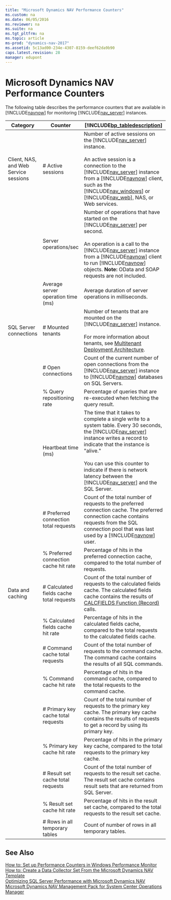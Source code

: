 ```yaml
---
title: "Microsoft Dynamics NAV Performance Counters"
ms.custom: na
ms.date: 06/05/2016
ms.reviewer: na
ms.suite: na
ms.tgt_pltfrm: na
ms.topic: article
ms-prod: "dynamics-nav-2017"
ms.assetid: 5c13ad00-234e-4307-8159-deef62da9b90
caps.latest.revision: 28
manager: edupont
---
```

# Microsoft Dynamics NAV Performance Counters
The following table describes the performance counters that are available in [!INCLUDE[navnow](includes/navnow_md.md)] for monitoring [!INCLUDE[nav_server](includes/nav_server_md.md)] instances.  
  
|Category|Counter|[!INCLUDE[bp_tabledescription](includes/bp_tabledescription_md.md)]|  
|--------------|-------------|---------------------------------------|  
|Client, NAS, and Web Service sessions|\# Active sessions|Number of active sessions on the [!INCLUDE[nav_server](includes/nav_server_md.md)] instance.<br /><br /> An active session is a connection to the [!INCLUDE[nav_server](includes/nav_server_md.md)] instance from a [!INCLUDE[navnow](includes/navnow_md.md)] client, such as the [!INCLUDE[nav_windows](includes/nav_windows_md.md)] or [!INCLUDE[nav_web](includes/nav_web_md.md)], NAS, or Web services.|  
||Server operations/sec|Number of operations that have started on the [!INCLUDE[nav_server](includes/nav_server_md.md)] per second.<br /><br /> An operation is a call to the [!INCLUDE[nav_server](includes/nav_server_md.md)] instance from a [!INCLUDE[navnow](includes/navnow_md.md)] client to run [!INCLUDE[navnow](includes/navnow_md.md)] objects. **Note:**  OData and SOAP requests are not included.|  
||Average server operation time \(ms\)|Average duration of server operations in milliseconds.|  
|SQL Server connections|\# Mounted tenants|Number of tenants that are mounted on the [!INCLUDE[nav_server](includes/nav_server_md.md)] instance.<br /><br /> For more information about tenants, see [Multitenant Deployment Architecture](Multitenant-Deployment-Architecture.md).|  
||\# Open connections|Count of the current number of open connections from the [!INCLUDE[nav_server](includes/nav_server_md.md)] instance to [!INCLUDE[navnow](includes/navnow_md.md)] databases on SQL Servers.|  
||% Query repositioning rate|Percentage of queries that are re-executed when fetching the query result.|  
||Heartbeat time \(ms\)|The time that it takes to complete a single write to a system table. Every 30 seconds, the [!INCLUDE[nav_server](includes/nav_server_md.md)] instance writes a record to indicate that the instance is "alive."<br /><br /> You can use this counter to indicate if there is network latency between the [!INCLUDE[nav_server](includes/nav_server_md.md)] and the SQL Server.|  
||\# Preferred connection total requests|Count of the total number of requests to the preferred connection cache. The preferred connection cache contains requests from the SQL connection pool that was last used by a [!INCLUDE[navnow](includes/navnow_md.md)] user.|  
||% Preferred connection cache hit rate|Percentage of hits in the preferred connection cache, compared to the total number of requests.|  
|Data and caching|\# Calculated fields cache total requests|Count of the total number of requests to the calculated fields cache. The calculated fields cache contains the results of [CALCFIELDS Function \(Record\)](CALCFIELDS-Function--Record-.md) calls.|  
||% Calculated fields cache hit rate|Percentage of hits in the calculated fields cache, compared to the total requests to the calculated fields cache.|  
||\# Command cache total requests|Count of the total number of requests to the command cache. The command cache contains the results of all SQL commands.|  
||% Command cache hit rate|Percentage of hits in the command cache, compared to the total requests to the command cache.|  
||\# Primary key cache total requests|Count of the total number of requests to the primary key cache. The primary key cache contains the results of requests to get a record by using its primary key.|  
||% Primary key cache hit rate|Percentage of hits in the primary key cache, compared to the total requests to the primary key cache.|  
||\# Result set cache total requests|Count of the total number of requests to the result set cache. The result set cache contains result sets that are returned from SQL Server.|  
||% Result set cache hit rate|Percentage of hits in the result set cache, compared to the total requests to the result set cache.|  
||\# Rows in all temporary tables|Count of number of rows in all temporary tables.|  
  
## See Also  
 [How to: Set up Performance Counters in Windows Performance Monitor](How%20to:%20Set%20up%20Performance%20Counters%20in%20Windows%20Performance%20Monitor.md)   
 [How to: Create a Data Collector Set From the Microsoft Dynamics NAV Template](How%20to:%20Create%20a%20Data%20Collector%20Set%20From%20the%20Microsoft%20Dynamics%20NAV%20Template.md)   
 [Optimizing SQL Server Performance with Microsoft Dynamics NAV](Optimizing-SQL-Server-Performance-with-Microsoft-Dynamics-NAV.md)   
 [Microsoft Dynamics NAV Management Pack for System Center Operations Manager](http://go.microsoft.com/fwlink/?LinkID=722863)